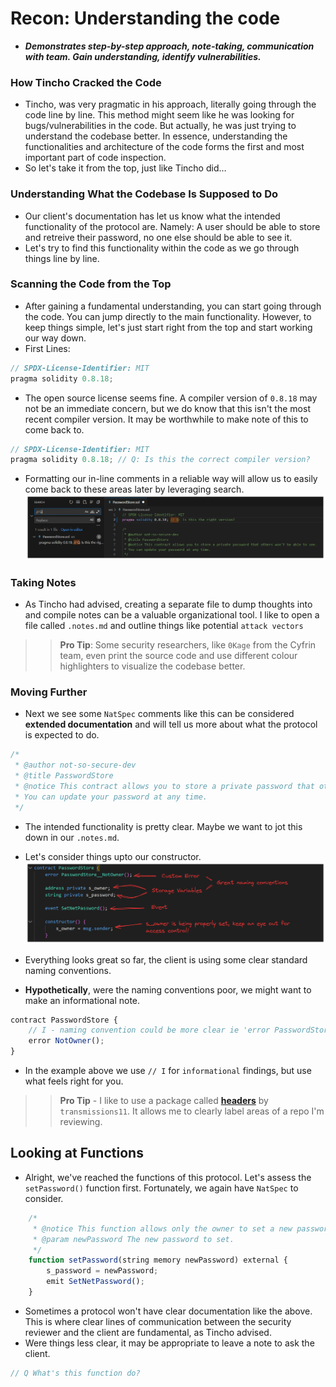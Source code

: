 # Recon: Understanding the code
- ***Demonstrates step-by-step approach, note-taking, communication with team. Gain understanding, identify vulnerabilities.***

### How Tincho Cracked the Code
- Tincho, was very pragmatic in his approach, literally going through the code line by line. This method might seem like he was looking for bugs/vulnerabilities in the code. But actually, he was just trying to understand the codebase better. In essence, understanding the functionalities and architecture of the code forms the first and most important part of code inspection.
- So let's take it from the top, just like Tincho did…

### Understanding What the Codebase Is Supposed to Do
- Our client's documentation has let us know what the intended functionality of the protocol are. Namely: A user should be able to store and retreive their password, no one else should be able to see it.
- Let's try to find this functionality within the code as we go through things line by line.

### Scanning the Code from the Top
- After gaining a fundamental understanding, you can start going through the code. You can jump directly to the main functionality. However, to keep things simple, let's just start right from the top and start working our way down.
- First Lines:

```js
// SPDX-License-Identifier: MIT
pragma solidity 0.8.18;
```

- The open source license seems fine. A compiler version of `0.8.18` may not be an immediate concern, but we do know that this isn't the most recent compiler version. It may be worthwhile to make note of this to come back to.

```js
// SPDX-License-Identifier: MIT
pragma solidity 0.8.18; // Q: Is this the correct compiler version?
```

- Formatting our in-line comments in a reliable way will allow us to easily come back to these areas later by leveraging search.
![alt text](<Images/image copy 9.png>)

### Taking Notes
- As Tincho had advised, creating a separate file to dump thoughts into and compile notes can be a valuable organizational tool. I like to open a file called `.notes.md` and outline things like potential `attack vectors`

>> **Pro Tip**: Some security researchers, like `0Kage` from the Cyfrin team, even print the source code and use different colour highlighters to visualize the codebase better.

### Moving Further
- Next we see some `NatSpec` comments like this can be considered **extended documentation** and will tell us more about what the protocol is expected to do.

```js
/*
 * @author not-so-secure-dev
 * @title PasswordStore
 * @notice This contract allows you to store a private password that others won't be able to see.
 * You can update your password at any time.
 */
```

- The intended functionality is pretty clear. Maybe we want to jot this down in our `.notes.md`.
- Let's consider things upto our constructor.
![alt text](<Images/image copy 10.png>)

- Everything looks great so far, the client is using some clear standard naming conventions.
- **Hypothetically**, were the naming conventions poor, we might want to make an informational note.

```js
contract PasswordStore {
    // I - naming convention could be more clear ie 'error PasswordStore__NotOwner();'
    error NotOwner();
}
```

- In the example above we use `// I` for `informational` findings, but use what feels right for you.

>> **Pro Tip** - I like to use a package called **[headers](https://github.com/transmissions11/headers)** by `transmissions11`. It allows me to clearly label areas of a repo I'm reviewing.

## Looking at Functions
- Alright, we've reached the functions of this protocol. Let's assess the `setPassword()` function first. Fortunately, we again have `NatSpec` to consider.

```js
    /*
     * @notice This function allows only the owner to set a new password.
     * @param newPassword The new password to set.
     */
    function setPassword(string memory newPassword) external {
        s_password = newPassword;
        emit SetNetPassword();
    }
```

- Sometimes a protocol won't have clear documentation like the above. This is where clear lines of communication between the security reviewer and the client are fundamental, as Tincho advised.
- Were things less clear, it may be appropriate to leave a note to ask the client.

```js
// Q What's this function do?
```
